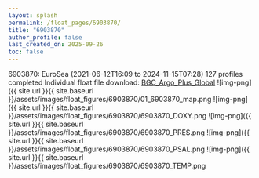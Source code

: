```yaml
---
layout: splash
permalink: /float_pages/6903870/
title: "6903870"
author_profile: false
last_created_on: 2025-09-26
toc: false
---
```

 
6903870: EuroSea (2021-06-12T16:09 to 2024-11-15T07:28)
127 profiles completed
Individual float file download: [BGC_Argo_Plus_Global](https://ftp.soest.hawaii.edu/bgc_argo_plus/Individual_Floats/outliers_removed/6903870_Sprof_processed.nc)
![img-png]({{ site.url }}{{ site.baseurl }}/assets/images/float_figures/6903870/01_6903870_map.png
![img-png]({{ site.url }}{{ site.baseurl }}/assets/images/float_figures/6903870/6903870_DOXY.png
![img-png]({{ site.url }}{{ site.baseurl }}/assets/images/float_figures/6903870/6903870_PRES.png
![img-png]({{ site.url }}{{ site.baseurl }}/assets/images/float_figures/6903870/6903870_PSAL.png
![img-png]({{ site.url }}{{ site.baseurl }}/assets/images/float_figures/6903870/6903870_TEMP.png
